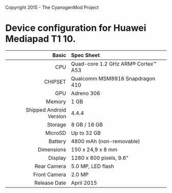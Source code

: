 Copyright 2015 - The CyanogenMod Project

Device configuration for Huawei Mediapad T1 10.
=====================================

Basic   | Spec Sheet
-------:|:-------------------------
CPU     | Quad-core 1.2 GHz ARM® Cortex™ A53
CHIPSET | Qualcomm MSM8916 Snapdragon 410
GPU     | Adreno 306
Memory  | 1 GB
Shipped Android Version | 4.4.4
Storage | 8 GB / 16 GB
MicroSD | Up to 32 GB
Battery | 4800 mAh (non-removable)
Dimensions | 150 x 24,9 x 8 mm
Display | 1280 x 800 pixels, 9.6"
Rear Camera  | 5.0 MP, LED flash
Front Camera | 2.0 MP
Release Date | April 2015 

